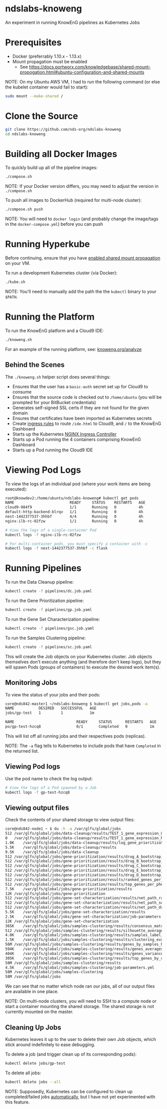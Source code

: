 # ndslabs-knoweng
An experiment in running KnowEnG pipelines as Kubernetes Jobs

# Prerequisites
* Docker (preferrably 1.10.x - 1.13.x)
* Mount propagation must be enabled
  * See https://docs.portworx.com/knowledgebase/shared-mount-propogation.html#ubuntu-configuration-and-shared-mounts

NOTE: On my Ubuntu AWS VM, I had to run the following command (or else the kubelet container would fail to start):
```bash
sudo mount --make-shared /
```

# Clone the Source
```bash
git clone https://github.com/nds-org/ndslabs-knoweng
cd ndslabs-knoweng
```

# Building all Docker Images
To quickly build up all of the pipeline images:
```bash
./compose.sh
```

NOTE: If your Docker version differs, you may need to adjust the version in `./compose.sh`

To push all images to DockerHub (required for multi-node cluster):
```bash
./compose.sh push
```

NOTE: You will need to `docker login` (and probably change the image/tags in the `docker-compose.yml`) before you can push

# Running Hyperkube
Before continuing, ensure that you have [enabled shared mount propagation](https://docs.portworx.com/knowledgebase/shared-mount-propogation.html#ubuntu-configuration-and-shared-mounts) on your VM.

To run a development Kubernetes cluster (via Docker):
```bash
./kube.sh
```

NOTE: You'll need to manually add the path the the `kubectl` binary to your `$PATH`.


# Running the Platform
To run the KnowEnG platform and a Cloud9 IDE:
```bash
./knoweng.sh
```

For an example of the running platform, see: [knoweng.org/analyze](knoweng.org/analyze)

## Behind the Scenes
The `./knoweng.sh` helper script does several things:
* Ensures that the user has a `basic-auth` secret set up for Cloud9 to consume
* Ensures that the source code is checked out to `/home/ubuntu` (you will be prompted for your BitBucket credentials)
* Generates self-signed SSL certs if they are not found for the given domain
* Ensures that certificates have been imported as Kubernetes secrets
* Create [ingress rules](ingress.yaml) to route `/ide.html` to Cloud9, and `/` to the KnowEnG Dashboard
* Starts up the Kubernetes [NGINX Ingress Controller](https://github.com/kubernetes/ingress/tree/master/controllers/nginx)
* Starts up a Pod running the 4 containers comprising KnowEnG Dashboard
* Starts up a Pod running the Cloud9 IDE


# Viewing Pod Logs
To view the logs of an individual pod (where your work items are being executed):
```bash
root@knowdev2:/home/ubuntu/ndslabs-knoweng# kubectl get pods                                                                                                     
NAME                         READY     STATUS    RESTARTS   AGE
cloud9-984f9                 1/1       Running   0          4h
default-http-backend-blrqv   1/1       Running   0          4h
nest-1442377537-3hhbf        4/4       Running   0          4h
nginx-ilb-rc-02fzw           1/1       Running   0          4h

# View the logs of a single-container Pod
kubectl logs -f nginx-ilb-rc-02fzw

# For multi-container pods, you must specify a container with -c
kubectl logs -f nest-1442377537-3hhbf -c flask
```

# Running Pipelines
To run the Data Cleanup pipeline:
```bash
kubectl create -f pipelines/dc.job.yaml
```

To run the Gene Prioritization pipeline:
```bash
kubectl create -f pipelines/gp.job.yaml
```

To run the Gene Set Characterization pipeline:
```bash
kubectl create -f pipelines/gsc.job.yaml
```

To run the Samples Clustering pipeline:
```bash
kubectl create -f pipelines/sc.job.yaml
```

This will create the Job objects on your Kubernetes cluster. Job objects themselves don't execute anything (and therefore don't keep logs),
but they will spawn Pods (groups of containers) to execute the desired work item(s).

## Monitoring Jobs
To view the status of your jobs and their pods:
```bash
core@nds842-master1 ~/ndslabs-knoweng $ kubectl get jobs,pods -a
NAME           DESIRED   SUCCESSFUL   AGE
jobs/gp-test   1         1            1m

NAME                            READY     STATUS      RESTARTS   AGE
po/gp-test-hzcq8                0/1       Completed   0          1m
```

This will list off all running jobs and their respectives pods (replicas).

NOTE: The `-a` flag tells to Kubernetes to include pods that have `Completed` in the returned list.

## Viewing Pod logs
Use the pod name to check the log output:
```bash
# View the logs of a Pod spawned by a Job
kubectl logs -f gp-test-hzcq8 
```

## Viewing output files
Check the contents of your shared storage to view output files:
```bash
core@nds842-node1 ~ $ du -h -a /var/glfs/global/jobs
512	/var/glfs/global/jobs/data-cleanup/results/TEST_1_gene_expression_UNMAPPED.tsv
0	/var/glfs/global/jobs/data-cleanup/results/TEST_1_gene_expression_MAP.tsv
1.0K	/var/glfs/global/jobs/data-cleanup/results/log_gene_prioritization_pipeline.yml
5.5K	/var/glfs/global/jobs/data-cleanup/results
9.5K	/var/glfs/global/jobs/data-cleanup
512	/var/glfs/global/jobs/gene-prioritization/results/drug_A_bootstrap_net_correlation_pearson_Mon_03_Jul_2017_23_37_33.461636543_viz.tsv
512	/var/glfs/global/jobs/gene-prioritization/results/drug_B_bootstrap_net_correlation_pearson_Mon_03_Jul_2017_23_37_33.502016782_viz.tsv
512	/var/glfs/global/jobs/gene-prioritization/results/drug_C_bootstrap_net_correlation_pearson_Mon_03_Jul_2017_23_37_33.491072654_viz.tsv
512	/var/glfs/global/jobs/gene-prioritization/results/drug_E_bootstrap_net_correlation_pearson_Mon_03_Jul_2017_23_37_33.497779369_viz.tsv
512	/var/glfs/global/jobs/gene-prioritization/results/drug_D_bootstrap_net_correlation_pearson_Mon_03_Jul_2017_23_37_33.502823591_viz.tsv
512	/var/glfs/global/jobs/gene-prioritization/results/ranked_genes_per_phenotype_bootstrap_net_correlation_pearson_Mon_03_Jul_2017_23_37_33.781181335_download.tsv
512	/var/glfs/global/jobs/gene-prioritization/results/top_genes_per_phenotype_bootstrap_net_correlation_pearson_Mon_03_Jul_2017_23_37_33.786688327_download.tsv
7.5K	/var/glfs/global/jobs/gene-prioritization/results
12K	/var/glfs/global/jobs/gene-prioritization
512	/var/glfs/global/jobs/gene-set-characterization/results/net_path_ranked_by_property_Mon_03_Jul_2017_23_37_33.879306793.df
512	/var/glfs/global/jobs/gene-set-characterization/results/net_path_sorted_by_property_score_Mon_03_Jul_2017_23_37_33.885757923.df
512	/var/glfs/global/jobs/gene-set-characterization/results/net_path_droplist_Mon_03_Jul_2017_23_37_33.891902446.tsv
5.5K	/var/glfs/global/jobs/gene-set-characterization/results
2.5K	/var/glfs/global/jobs/gene-set-characterization/job-parameters.yml
12K	/var/glfs/global/jobs/gene-set-characterization
365K	/var/glfs/global/jobs/samples-clustering/results/consensus_matrix_cc_net_nmf_Mon_03_Jul_2017_23_39_04.368379831_viz.tsv
512	/var/glfs/global/jobs/samples-clustering/results/silhouette_average_cc_net_nmf_Mon_03_Jul_2017_23_39_04.496203184_viz.tsv
4.0K	/var/glfs/global/jobs/samples-clustering/results/samples_label_by_cluster_cc_net_nmf_Mon_03_Jul_2017_23_39_04.502247810_viz.tsv
1.5K	/var/glfs/global/jobs/samples-clustering/results/clustering_evaluation_result_Mon_03_Jul_2017_23_39_05.487591743.tsv
56M	/var/glfs/global/jobs/samples-clustering/results/genes_by_samples_heatmap_cc_net_nmf_Mon_03_Jul_2017_23_39_09.115032196_viz.tsv
594K	/var/glfs/global/jobs/samples-clustering/results/genes_averages_by_cluster_cc_net_nmf_Mon_03_Jul_2017_23_39_17.276435136_viz.tsv
404K	/var/glfs/global/jobs/samples-clustering/results/genes_variance_cc_net_nmf_Mon_03_Jul_2017_23_39_17.396065711_viz.tsv
305K	/var/glfs/global/jobs/samples-clustering/results/top_genes_by_cluster_cc_net_nmf_Mon_03_Jul_2017_23_39_17.440115690_download.tsv
58M	/var/glfs/global/jobs/samples-clustering/results
4.5K	/var/glfs/global/jobs/samples-clustering/job-parameters.yml
58M	/var/glfs/global/jobs/samples-clustering
58M	/var/glfs/global/jobs
```

We can see that no matter which node ran our jobs, all of our output files are available in one place.

NOTE: On multi-node clusters, you will need to SSH to a compute node or start a container mounting the shared storage. The shared storage is not currently mounted on the master.

## Cleaning Up Jobs
Kubernetes leaves it up to the user to delete their own Job objects, which stick around indefinitely to ease debugging.

To delete a job (and trigger clean up of its corresponding pods):
```bash
kubectl delete jobs/gp-test
```

To delete all jobs:
```bash
kubectl delete jobs --all
```

NOTE: Supposedly, Kubernetes can be configured to clean up completed/failed jobs
[automatically](https://kubernetes.io/docs/concepts/workloads/controllers/cron-jobs/#jobs-history-limits), 
but I have not yet experimented with this feature.
